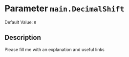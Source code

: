 # Parameter `main.DecimalShift`
Default Value: `0`

## Description
Please fill me with an explanation and useful links

